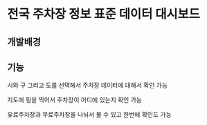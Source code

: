 # 전국 주차장 정보 표준 데이터 대시보드

## 개발배경
 

## 기능
 시와 구 그리고 도를 선택해서 주차장 데이터에 대해서 확인 가능

 지도에 핑을 찍어서 주차장이 어디에 있는지 확인 가능 

 유료주차장과 무료주차장을 나눠서 볼 수 있고 한번에 확인도 가능


